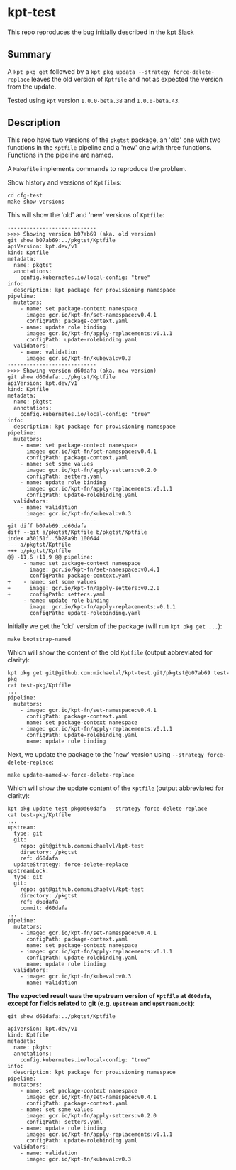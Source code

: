 # kpt-test

This repo reproduces the bug initially described in the [kpt Slack](https://kubernetes.slack.com/archives/C0155NSPJSZ/p1690049245160149)

## Summary

A `kpt pkg get` followed by a `kpt pkg updata --strategy
force-delete-replace` leaves the old version of `Kptfile` and not as
expected the version from the update.

Tested using `kpt` version `1.0.0-beta.38` and `1.0.0-beta.43`.

## Description

This repo have two versions of the `pkgtst` package, an 'old' one with
two functions in the `Kptfile` pipeline and a 'new' one with three
functions. Functions in the pipeline are named.

A `Makefile` implements commands to reproduce the problem.

Show history and versions of `Kptfile`s:

```
cd cfg-test
make show-versions
```
This will show the 'old' and 'new' versions of `Kptfile`:

```
----------------------------
>>>> Showing version b07ab69 (aka. old version)
git show b07ab69:../pkgtst/Kptfile
apiVersion: kpt.dev/v1
kind: Kptfile
metadata:
  name: pkgtst
  annotations:
    config.kubernetes.io/local-config: "true"
info:
  description: kpt package for provisioning namespace
pipeline:
  mutators:
    - name: set package-context namespace
      image: gcr.io/kpt-fn/set-namespace:v0.4.1
      configPath: package-context.yaml
    - name: update role binding
      image: gcr.io/kpt-fn/apply-replacements:v0.1.1
      configPath: update-rolebinding.yaml
  validators:
    - name: validation
      image: gcr.io/kpt-fn/kubeval:v0.3
----------------------------
>>>> Showing version d60dafa (aka. new version)
git show d60dafa:../pkgtst/Kptfile
apiVersion: kpt.dev/v1
kind: Kptfile
metadata:
  name: pkgtst
  annotations:
    config.kubernetes.io/local-config: "true"
info:
  description: kpt package for provisioning namespace
pipeline:
  mutators:
    - name: set package-context namespace
      image: gcr.io/kpt-fn/set-namespace:v0.4.1
      configPath: package-context.yaml
    - name: set some values
      image: gcr.io/kpt-fn/apply-setters:v0.2.0
      configPath: setters.yaml
    - name: update role binding
      image: gcr.io/kpt-fn/apply-replacements:v0.1.1
      configPath: update-rolebinding.yaml
  validators:
    - name: validation
      image: gcr.io/kpt-fn/kubeval:v0.3
----------------------------
git diff b07ab69..d60dafa
diff --git a/pkgtst/Kptfile b/pkgtst/Kptfile
index a30151f..5b28a9b 100644
--- a/pkgtst/Kptfile
+++ b/pkgtst/Kptfile
@@ -11,6 +11,9 @@ pipeline:
     - name: set package-context namespace
       image: gcr.io/kpt-fn/set-namespace:v0.4.1
       configPath: package-context.yaml
+    - name: set some values
+      image: gcr.io/kpt-fn/apply-setters:v0.2.0
+      configPath: setters.yaml
     - name: update role binding
       image: gcr.io/kpt-fn/apply-replacements:v0.1.1
       configPath: update-rolebinding.yaml
```

Initially we get the 'old' version of the package (will run `kpt pkg get ...`):

```
make bootstrap-named
```

Which will show the content of the old `Kptfile` (output abbreviated for clarity):

```
kpt pkg get git@github.com:michaelvl/kpt-test.git/pkgtst@b07ab69 test-pkg
cat test-pkg/Kptfile
...
pipeline:
  mutators:
    - image: gcr.io/kpt-fn/set-namespace:v0.4.1
      configPath: package-context.yaml
      name: set package-context namespace
    - image: gcr.io/kpt-fn/apply-replacements:v0.1.1
      configPath: update-rolebinding.yaml
      name: update role binding
```

Next, we update the package to the 'new' version using `--strategy force-delete-replace`:

```
make update-named-w-force-delete-replace
```

Which will show the update content of the `Kptfile` (output abbreviated for clarity):

```
kpt pkg update test-pkg@d60dafa --strategy force-delete-replace
cat test-pkg/Kptfile
...
upstream:
  type: git
  git:
    repo: git@github.com:michaelvl/kpt-test
    directory: /pkgtst
    ref: d60dafa
  updateStrategy: force-delete-replace
upstreamLock:
  type: git
  git:
    repo: git@github.com:michaelvl/kpt-test
    directory: /pkgtst
    ref: d60dafa
    commit: d60dafa
...
pipeline:
  mutators:
    - image: gcr.io/kpt-fn/set-namespace:v0.4.1
      configPath: package-context.yaml
      name: set package-context namespace
    - image: gcr.io/kpt-fn/apply-replacements:v0.1.1
      configPath: update-rolebinding.yaml
      name: update role binding
  validators:
    - image: gcr.io/kpt-fn/kubeval:v0.3
      name: validation
```

**The expected result was the upstream version of `Kptfile` at
`d60dafa`, except for fields related to git (e.g. `upstream` and `upstreamLock`)**:

```
git show d60dafa:../pkgtst/Kptfile

apiVersion: kpt.dev/v1
kind: Kptfile
metadata:
  name: pkgtst
  annotations:
    config.kubernetes.io/local-config: "true"
info:
  description: kpt package for provisioning namespace
pipeline:
  mutators:
    - name: set package-context namespace
      image: gcr.io/kpt-fn/set-namespace:v0.4.1
      configPath: package-context.yaml
    - name: set some values
      image: gcr.io/kpt-fn/apply-setters:v0.2.0
      configPath: setters.yaml
    - name: update role binding
      image: gcr.io/kpt-fn/apply-replacements:v0.1.1
      configPath: update-rolebinding.yaml
  validators:
    - name: validation
      image: gcr.io/kpt-fn/kubeval:v0.3
```
